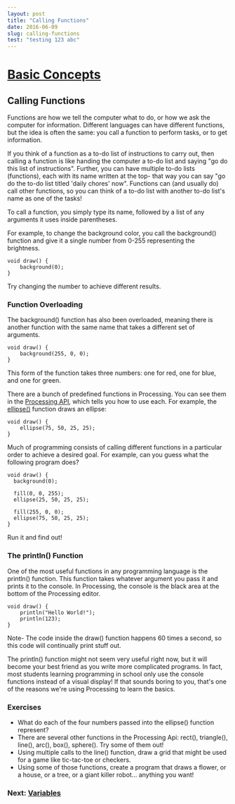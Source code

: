```yaml
---
layout: post
title: "Calling Functions"
date: 2016-06-09
slug: calling-functions
test: "testing 123 abc"
---
```


#  [Basic Concepts](index.jsp)

## Calling Functions

Functions are how we tell the computer what to do, or how we ask the computer
for information. Different languages can have different functions, but the
idea is often the same: you call a function to perform tasks, or to get
information.

If you think of a function as a to-do list of instructions to carry out, then
calling a function is like handing the computer a to-do list and saying "go do
this list of instructions". Further, you can have multiple to-do lists
(functions), each with its name written at the top- that way you can say "go
do the to-do list titled 'daily chores' now". Functions can (and usually do)
call other functions, so you can think of a to-do list with another to-do
list's name as one of the tasks!

To call a function, you simply type its name, followed by a list of any
arguments it uses inside parentheses.

For example, to change the background color, you call the background()
function and give it a single number from 0-255 representing the brightness.

    
    
    void draw() {
    	background(0);
    }
    

Try changing the number to achieve different results.

### Function Overloading

The background() function has also been overloaded, meaning there is another
function with the same name that takes a different set of arguments.

    
    
    void draw() {
    	background(255, 0, 0);
    }
    

This form of the function takes three numbers: one for red, one for blue, and
one for green.

There are a bunch of predefined functions in Processing. You can see them in
the [Processing API](http://processing.org/reference/), which tells you how to
use each. For example, the
[ellipse()](http://processing.org/reference/ellipse_.html) function draws an
ellipse:

    
    
    void draw() {
    	ellipse(75, 50, 25, 25);
    }
    

Much of programming consists of calling different functions in a particular
order to achieve a desired goal. For example, can you guess what the following
program does?

    
    
    void draw() {
      background(0);
      
      fill(0, 0, 255);
      ellipse(25, 50, 25, 25);
      
      fill(255, 0, 0);
      ellipse(75, 50, 25, 25);
    }
    

Run it and find out!

### The println() Function

One of the most useful functions in any programming language is the println()
function. This function takes whatever argument you pass it and prints it to
the console. In Processing, the console is the black area at the bottom of the
Processing editor.

    
    
    void draw() {
    	println("Hello World!");
    	println(123);
    }
    

Note- The code inside the draw() function happens 60 times a second, so this
code will continually print stuff out.

The println() function might not seem very useful right now, but it will
become your best friend as you write more complicated programs. In fact, most
students learning programming in school only use the console functions instead
of a visual display! If that sounds boring to you, that's one of the reasons
we're using Processing to learn the basics.

### Exercises

  * What do each of the four numbers passed into the ellipse() function represent?
  * There are several other functions in the Processing Api: rect(), triangle(), line(), arc(), box(), sphere(). Try some of them out!
  * Using multiple calls to the line() function, draw a grid that might be used for a game like tic-tac-toe or checkers.
  * Using some of those functions, create a program that draws a flower, or a house, or a tree, or a giant killer robot... anything you want!

###  Next: [Variables](Variables.jsp)

